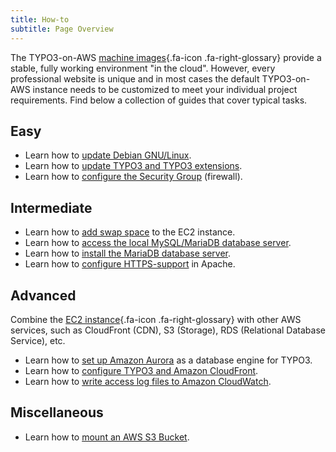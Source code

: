```yaml
---
title: How-to
subtitle: Page Overview
---
```


The TYPO3-on-AWS [machine images](../miscellaneous/glossary.md#machineimages){.fa-icon .fa-right-glossary} provide a stable, fully working environment "in the cloud". However, every professional website is unique and in most cases the default TYPO3-on-AWS instance needs to be customized to meet your individual project requirements. Find below a collection of guides that cover typical tasks.

## Easy

* Learn how to [update Debian GNU/Linux](update-debian-linux.md).
* Learn how to [update TYPO3 and TYPO3 extensions](update-typo3-cms.md).
* Learn how to [configure the Security Group](configure-security-group.md) (firewall).

## Intermediate

* Learn how to [add swap space](add-swap-space.md) to the EC2 instance.
* Learn how to [access the local MySQL/MariaDB database server](access-local-database-server.md).
* Learn how to [install the MariaDB database server](install-mariadb-server.md).
* Learn how to [configure HTTPS-support](configure-https-with-apache.md) in Apache.

## Advanced

Combine the [EC2 instance](../miscellaneous/glossary.md#ec2instance){.fa-icon .fa-right-glossary} with other AWS services, such as CloudFront (CDN), S3 (Storage), RDS (Relational Database Service), etc.

* Learn how to [set up Amazon Aurora](set-up-typo3-and-amazon-aurora.md) as a database engine for TYPO3.
* Learn how to [configure TYPO3 and Amazon CloudFront](configure-typo3-and-cloudfront-cdn.md).
* Learn how to [write access log files to Amazon CloudWatch](write-access-logs-to-cloudwatch.md).

## Miscellaneous

* Learn how to [mount an AWS S3 Bucket](mount-an-aws-s3-bucket.md).
